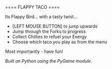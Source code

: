 ==== FLAPPY TACO ====

Its Flappy Bird... with a tasty twist...

- [LEFT MOUSE BUTTON] to jump upwards
- Jump through the Forks to progress
- Collect Chillies to refuel your Energy
- Choose which taco you play as from the menu

Most importantly - have fun!

_Built on Python using the PyGame module._
